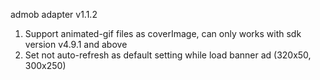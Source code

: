 admob adapter v1.1.2

1. Support animated-gif files as coverImage, can only works with sdk version v4.9.1 and above
2. Set not auto-refresh as default setting while load banner ad (320x50, 300x250)
